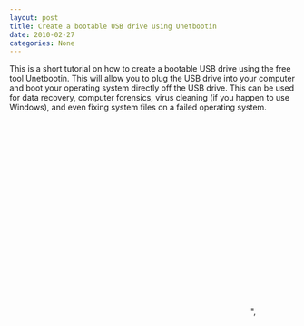 ```yaml
---
layout: post
title: Create a bootable USB drive using Unetbootin
date: 2010-02-27
categories: None
---
```


This is a short tutorial on how to create a bootable USB drive using the free tool Unetbootin. This will allow you to plug the USB drive into your computer and boot your operating system directly off the USB drive. This can be used for data recovery, computer forensics, virus cleaning (if you happen to use Windows), and even fixing system files on a failed operating system.  

<object classid="clsid:d27cdb6e-ae6d-11cf-96b8-444553540000" width="425" height="344" codebase="http://download.macromedia.com/pub/shockwave/cabs/flash/swflash.cab#version=6,0,40,0"><param name="allowFullScreen" value="true"><param name="allowScriptAccess" value="always"><param name="src" value="http://www.youtube.com/v/Wv20BkkXbWI&color1=0xb1b1b1&color2=0xcfcfcf&hl=en_US&feature=player_embedded&fs=1"><param name="allowfullscreen" value="true"><embed type="application/x-shockwave-flash" width="425" height="344" src="http://www.youtube.com/v/Wv20BkkXbWI&color1=0xb1b1b1&color2=0xcfcfcf&hl=en_US&feature=player_embedded&fs=1" allowscriptaccess="always" allowfullscreen="true"></embed></object>",
